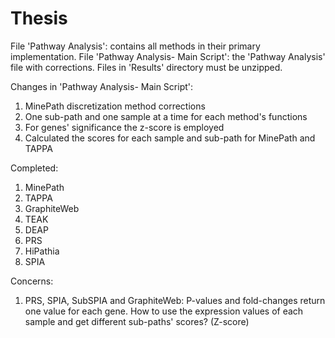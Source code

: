 # Thesis
File 'Pathway Analysis': contains all methods in their primary implementation.
File 'Pathway Analysis- Main Script': the 'Pathway Analysis' file with corrections.
Files in 'Results' directory must be unzipped.

Changes in 'Pathway Analysis- Main Script':
1. MinePath discretization method corrections
2. One sub-path and one sample at a time for each method's functions
3. For genes' significance the z-score is employed
4. Calculated the scores for each sample and sub-path for MinePath and TAPPA

Completed:
1. MinePath
2. TAPPA
3. GraphiteWeb
4. TEAK
5. DEAP
6. PRS
7. HiPathia
8. SPIA

Concerns:
1. PRS, SPIA, SubSPIA and GraphiteWeb: P-values and fold-changes return one value for each gene. How to use the expression values of each sample and get different sub-paths' scores? (Z-score)
